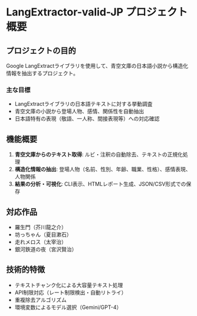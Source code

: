 # LangExtractor-valid-JP プロジェクト概要

## プロジェクトの目的
Google LangExtractライブラリを使用して、青空文庫の日本語小説から構造化情報を抽出するプロジェクト。

### 主な目標
- LangExtractライブラリの日本語テキストに対する挙動調査
- 青空文庫の小説から登場人物、感情、関係性を自動抽出
- 日本語特有の表現（敬語、一人称、間接表現等）への対応確認

## 機能概要
1. **青空文庫からのテキスト取得**: ルビ・注釈の自動除去、テキストの正規化処理
2. **構造化情報の抽出**: 登場人物（名前、性別、年齢、職業、性格）、感情表現、人物関係
3. **結果の分析・可視化**: CLI表示、HTMLレポート生成、JSON/CSV形式での保存

## 対応作品
- 羅生門（芥川龍之介）
- 坊っちゃん（夏目漱石）
- 走れメロス（太宰治）
- 銀河鉄道の夜（宮沢賢治）

## 技術的特徴
- テキストチャンク化による大容量テキスト処理
- API制限対応（レート制限検出・自動リトライ）
- 重複除去アルゴリズム
- 環境変数によるモデル選択（Gemini/GPT-4）